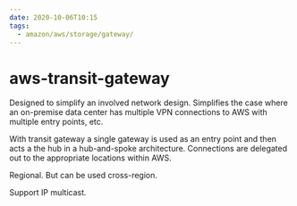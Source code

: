 ```yaml
---
date: 2020-10-06T10:15
tags:
  - amazon/aws/storage/gateway/
---
```


# aws-transit-gateway

Designed to simplify an involved network design.
Simplifies the case where an on-premise data center has multiple VPN connections to AWS with multiple entry points, etc.

With transit gateway a single gateway is used as an entry point and then acts a the hub in a hub-and-spoke architecture.
Connections are delegated out to the appropriate locations within AWS.

Regional. But can be used cross-region.

Support IP multicast.


